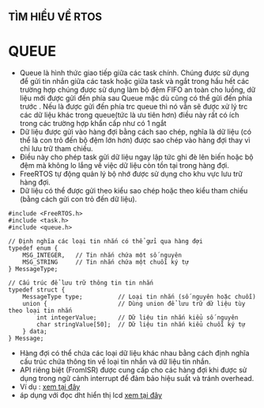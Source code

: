 TÌM HIỂU VỀ RTOS
---
# QUEUE
- Queue là hình thức giao tiếp giữa các task chính. Chúng được sử dụng để gửi tin nhắn giữa các task hoặc giữa task và ngắt
trong hầu hết các trường hợp chúng được sử dụng làm bộ đệm FIFO an toàn cho luồng, dữ liệu mới được gửi đến phía sau Queue mặc
dù cũng có thể gửi đến phía trước . Nếu là được gửi đến phía trc queue thì nó vẫn sẽ được xử lý trc các dữ liệu khác trong queue(tức là ưu tiên hơn)
điều này rất có ích trong các trường hợp khẩn cấp như có 1 ngắt 
- Dữ liệu được gửi vào hàng đợi bằng cách sao chép, nghĩa là dữ liệu (có thể là con trỏ đến bộ đệm lớn hơn) được sao chép vào hàng đợi thay vì chỉ lưu trữ tham chiếu.
- Điều này cho phép task gửi dữ liệu ngay lập tức ghi đè lên biến hoặc bộ đệm mà không lo lắng về việc dữ liệu còn tồn tại trong hàng đợi.
- FreeRTOS tự động quản lý bộ nhớ được sử dụng cho khu vực lưu trữ hàng đợi.
- Dữ liệu có thể được gửi theo kiểu sao chép hoặc theo kiểu tham chiếu (bằng cách gửi con trỏ đến dữ liệu).
```
#include <FreeRTOS.h>
#include <task.h>
#include <queue.h>

// Định nghĩa các loại tin nhắn có thể gửi qua hàng đợi
typedef enum {
    MSG_INTEGER,   // Tin nhắn chứa một số nguyên
    MSG_STRING     // Tin nhắn chứa một chuỗi ký tự
} MessageType;

// Cấu trúc để lưu trữ thông tin tin nhắn
typedef struct {
    MessageType type;          // Loại tin nhắn (số nguyên hoặc chuỗi)
    union {                    // Dùng union để lưu trữ dữ liệu tùy theo loại tin nhắn
        int integerValue;      // Dữ liệu tin nhắn kiểu số nguyên
        char stringValue[50];  // Dữ liệu tin nhắn kiểu chuỗi ký tự
    } data;
} Message;

```
- Hàng đợi có thể chứa các loại dữ liệu khác nhau bằng cách định nghĩa cấu trúc chứa thông tin về loại tin nhắn và dữ liệu tin nhắn.
- API riêng biệt (FromISR) được cung cấp cho các hàng đợi khi được sử dụng trong ngữ cảnh interrupt để đảm bảo hiệu suất và tránh overhead.
- Ví dụ :
[xem tại đây](queue.ino)
- áp dụng với đọc dht hiển thị lcd
[xem tại đây](dht_lcd_queue.ino)
